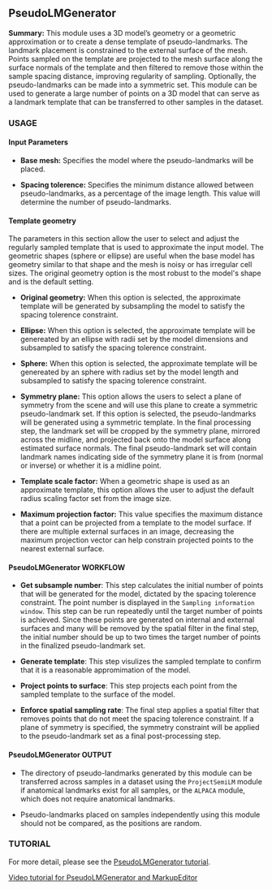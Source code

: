 ## PseudoLMGenerator
**Summary:** This module uses a 3D model’s geometry or a geometric approximation or to create a dense template of pseudo-landmarks. The landmark placement is constrained to the external surface of the mesh. Points sampled on the template are projected to the mesh surface along the surface normals of the template and then filtered to remove those within the sample spacing distance, improving regularity of sampling. Optionally, the pseudo-landmarks can be made into a symmetric set. This module can be used to generate a large number of points on a 3D model that can serve as a landmark template that can be transferred to other samples in the dataset.

### USAGE

#### Input Parameters
* __Base mesh:__ Specifies the model where the pseudo-landmarks will be placed.

* __Spacing tolerence:__ Specifies the minimum distance allowed between pseudo-landmarks, as a percentage of the image length. This value will determine the number of pseudo-landmarks.

#### Template geometry 
The parameters in this section allow the user to select and adjust the regularly sampled template that is used to approximate the input model. The geometric shapes (sphere or ellipse) are useful when the base model has geometry similar to that shape and the mesh is noisy or has irregular cell sizes. The original geometry option is the most robust to the model's shape and is the default setting.

* __Original geometry:__ When this option is selected, the approximate template will be generated by subsampling the model to satisfy the spacing tolerence constraint.

* __Ellipse:__ When this option is selected, the approximate template will be genereated by an ellipse with radii set by the model dimensions and subsampled to satisfy the spacing tolerence constraint. 

* __Sphere:__ When this option is selected, the approximate template will be genereated by an sphere with radius set by the model length and subsampled to satisfy the spacing tolerence constraint. 

* __Symmetry plane:__ This option allows the users to select a plane of symmetry from the scene and will use this plane to create a symmetric pseudo-landmark set. If this option is selected, the pseudo-landmarks will be generated using a symmetric template. In the final processing step, the landmark set will be cropped by the symmetry plane, mirrored across the midline, and projected back onto the model surface along estimated surface normals. The final pseudo-landmark set will contain landmark names indicating side of the symmetry plane it is from (normal or inverse) or whether it is a midline point.

* __Template scale factor:__ When a geometric shape is used as an approximate template, this option allows the user to adjust the default radius scaling factor set from the image size.

* __Maximum projection factor:__ This value specifies the maximum distance that a point can be projected from a template to the model surface. If there are multiple external surfaces in an image, decreasing the maximum projection vector can help constrain projected points to the nearest external surface. 

#### PseudoLMGenerator WORKFLOW
* __Get subsample number__: This step calculates the initial number of points that will be generated for the model, dictated by the spacing tolerence constraint. The point number is displayed in the `Sampling information window`. This step can be run repeatedly until the target number of points is achieved. Since these points are generated on internal and external surfaces and many will be removed by the spatial filter in the final step, the initial number should be up to two times the target number of points in the finalized pseudo-landmark set. 
* __Generate template__: This step visulizes the sampled template to confirm that it is a reasonable appromimation of the model.

* __Project points to surface__: This step projects each point from the sampled template to the surface of the model.

* __Enforce spatial sampling rate__: The final step applies a spatial filter that removes points that do not meet the spacing tolerence constraint. If a plane of symmetry is specified, the symmetry constraint will be applied to the pseudo-landmark set as a final post-processing step.

#### PseudoLMGenerator OUTPUT
* The directory of pseudo-landmarks generated by this module can be transferred across samples in a dataset using the `ProjectSemiLM` module if anatomical landmarks exist for all samples, or the `ALPACA` module, which does not require anatomical landmarks. 

* Pseudo-landmarks placed on samples independently using this module should not be compared, as the positions are random. 

### TUTORIAL
For more detail, please see the [PseudoLMGenerator tutorial](https://github.com/SlicerMorph/Spr_2021/blob/main/Day_3/PseudoLMGenerator/PseudoLMGenerator.md).

[Video tutorial for PseudoLMGenerator and MarkupEditor](https://www.youtube.com/watch?v=yvI65oyxYpA)




